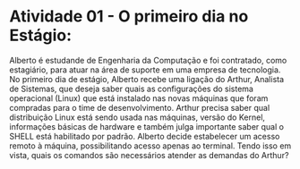 # Atividade 01 - O primeiro dia no Estágio:

 Alberto é estudande de Engenharia da Computação e foi contratado, como estagiário, para atuar na área de suporte em uma empresa de tecnologia. No primeiro dia de estágio, Alberto recebe uma ligação do Arthur, Analista de Sistemas, que deseja saber quais as configurações do sistema operacional (Linux) que está instalado nas novas máquinas que foram compradas para o time de desenvolvimento. Arthur precisa saber qual distribuição Linux está sendo usada nas máquinas, versão do Kernel, informações básicas de hardware e também julga importante saber qual o SHELL está habilitado por padrão. 
 Alberto decide estabelecer um acesso remoto à máquina, possibilitando acesso apenas ao terminal. Tendo isso em vista, quais os comandos são necessários atender as demandas do Arthur?

